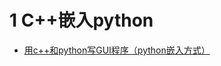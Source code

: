 # 1 C++嵌入python

- [用c++和python写GUI程序（python嵌入方式）](http://www.cnblogs.com/Shiren-Y/archive/2011/04/05/2005832.html)